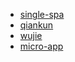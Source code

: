 - [single-spa](./single-spa/README.md)
- [qiankun](./qiankun/README.md)
- [wujie](./wujie/README.md)
- [micro-app](./micro-app/README.md)
